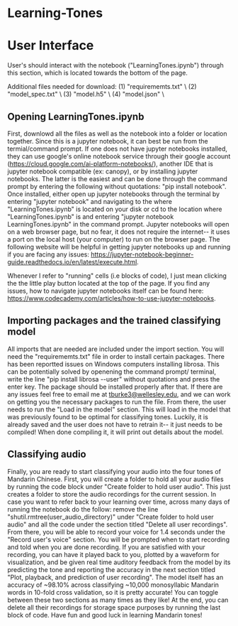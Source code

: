 # Learning-Tones

# User Interface

User's should interact with the notebook ("LearningTones.ipynb") through this section, which is located towards the bottom of the page. 

Additional files needed for download:
(1) "requirememts.txt" \\
(2) "model_spec.txt" \\
(3) "model.h5" \\
(4) "model.json" \\

## Opening LearningTones.ipynb
First, downlowd all the files as well as the notebook into a folder or location together. Since this is a jupyter notebook, it can best be run from the termial/command prompt. If one does not have jupyter notebooks installed, they can use google's online notebook service through their google account (https://cloud.google.com/ai-platform-notebooks/), another IDE that is jupyter notebook compatible (ex: canopy), or by installing jupyter notebooks. The latter is the easiest and can be done through the command prompt by entering the following without quotations: "pip install notebook". Once installed, either open up jupyter notebooks through the terminal by entering "jupyter notebook" and navigating to the where "LearningTones.ipynb" is located on your disk or cd to the location where "LearningTones.ipynb" is and entering "jupyter notebook LearningTones.ipynb" in the command prompt. Jupyter notebooks will open on a web browser page, but no fear, it does not require the internet-- it uses a port on the local host (your computer) to run on the browser page. The following website will be helpful in getting jupyter notebooks up and running if you are facing any issues: https://jupyter-notebook-beginner-guide.readthedocs.io/en/latest/execute.html. 

Whenever I refer to "running" cells (i.e blocks of code), I just mean clicking the the little play button located at the top of the page. If you find any issues, how to navigate jupyter notebooks itself can be found here: https://www.codecademy.com/articles/how-to-use-jupyter-notebooks.

## Importing packages and the trained classifying model
All imports that are needed are included under the import section. You will need the "requirememts.txt" file in order to install certain packages. There has been reportted issues on Windows computers installing librosa. This can be potentially solved by openening the command prompt/ terminal, write the line "pip install librosa --user" without quotations and press the enter key. The package should be installed properly after that. If there are any issues feel free to email me at tburke3@wellesley.edu, and we can work on getting you the necessary packages to run the file. From there, the user needs to run the "Load in the model" section. This will load in the model that was previously found to be optimal for classifying tones. Luckily, it is already saved and the user does not have to retrain it-- it just needs to be compiled! When done compiling it, it will print out details about the model. 

## Classifying audio
Finally, you are ready to start classifying your audio into the four tones of Mandarin Chinese. First, you will create a folder to hold all your audio files by running the code block under "Create folder to hold user audio". This just creates a folder to store the audio recordings for the current session. In case you want to refer back to your learning over time, across many days of running the notebook do the follow: remove the line "shutil.rmtree(user_audio_directory)" under "Create folder to hold user audio" and all the code under the section titled "Delete all user recordings". From there, you will be able to record your voice for 1.4 seconds under the "Record user's voice" section. You will be prompted when to start recording and told when you are done recording. If you are satisfied with your recording, you can have it played back to you, plotted by a waveform for visualization, and be given real time auditory feedback from the model by its predicting the tone and reporting the accuracy in the next section titled "Plot, playback, and prediction of user recording". The model itself has an accuracy of ~98.10% across classifying ~10,000 monosyllabic Mandarin words in 10-fold cross validation, so it is pretty accurate! You can toggle between these two sections as many times as they like! At the end, you can delete all their recordings for storage space purposes by running the last block of code.  Have fun and good luck in learning Mandarin tones!


